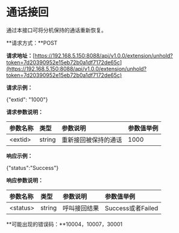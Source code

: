 # 通话接回

通过本接口可将分机保持的通话重新恢复。

**请求方式：**POST

**请求地址：**[https://192.168.5.150:8088/api/v1.0.0/extension/unhold?token=7d20390952e15eb72b0a1df7172de65c](https://192.168.5.150:8088/api/v1.0.0/extension/unhold?token=7d20390952e15eb72b0a1df7172de65c)

**请求示例：**

{"extid": "1000"}

**请求参数说明：**

| 参数名称 | 类型 | 参数说明 | 参数值举例 |
| :--- | :--- | :--- | :--- |
| &lt;extid&gt; | string | 重新接回被保持的通话 | 1000 |

**响应示例：**

{"status":"Success"}

**响应参数说明：**

| 参数名称 | 类型 | 参数说明 | 参数值举例 |
| :--- | :--- | :--- | :--- |
| &lt;status&gt; | string | 呼叫接回结果 | Success或者Failed |

**可能出现的错误码：**10004，10007，30001

